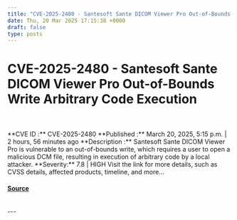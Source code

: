 ```yaml
---
title: "CVE-2025-2480 - Santesoft Sante DICOM Viewer Pro Out-of-Bounds Write Arbitrary Code Execution"
date: Thu, 20 Mar 2025 17:15:38 +0000
draft: false
type: posts
---
```

# CVE-2025-2480 - Santesoft Sante DICOM Viewer Pro Out-of-Bounds Write Arbitrary Code Execution

<br/>

<br/>
**CVE ID :** CVE-2025-2480  
**Published :** March 20, 2025, 5:15 p.m. | 2 hours, 56 minutes ago  
**Description :** Santesoft Sante DICOM Viewer Pro is vulnerable to an out-of-bounds write, which requires a user to open a malicious DCM file, resulting in execution of arbitrary code by a local attacker.  
**Severity:** 7.8 | HIGH  
Visit the link for more details, such as CVSS details, affected products, timeline, and more...

#### [Source](https://cvefeed.io/vuln/detail/CVE-2025-2480)

<br/>
---
